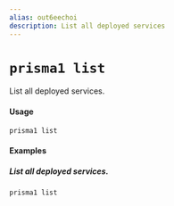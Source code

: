```yaml
---
alias: out6eechoi
description: List all deployed services
---
```


# `prisma1 list`

List all deployed services.

#### Usage

```sh
prisma1 list
```

#### Examples

##### List all deployed services.

```sh
prisma1 list
```

